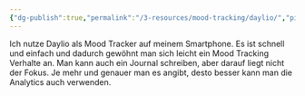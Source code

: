 ```yaml
---
{"dg-publish":true,"permalink":"/3-resources/mood-tracking/daylio/","pinned":true,"created":"2024-04-21T20:32:45.535+02:00","updated":"2024-04-21T20:34:14.668+02:00"}
---
```


Ich nutze Daylio als Mood Tracker auf meinem Smartphone. Es ist schnell und einfach und dadurch gewöhnt man sich leicht ein Mood Tracking Verhalte an. Man kann auch ein Journal schreiben, aber darauf liegt nicht der Fokus. Je mehr und genauer man es angibt, desto besser kann man die Analytics auch verwenden.